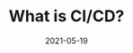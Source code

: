 ---
contentPage: "/guides/ci-cd/ci-cd-what-is"
date: '2021-05-19'
lastmod: '2021-06-15'
layout: single
title: What is CI/CD?
weight: 4
oldPath: "/content/outcomes/secure-software-supply-chain/what-is-ci-cd.md"
aliases:
- "/outcomes/secure-software-supply-chain/what-is-ci-cd"
tags: []
---